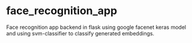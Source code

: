 # face_recognition_app
Face recognition app backend in flask using google facenet keras model and using svm-classifier to classify generated embeddings. 
